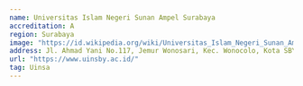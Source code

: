 ```yaml
---
name: Universitas Islam Negeri Sunan Ampel Surabaya
accreditation: A
region: Surabaya
image: "https://id.wikipedia.org/wiki/Universitas_Islam_Negeri_Sunan_Ampel_Surabaya#/media/Berkas:UIN_SUNAN_AMPEL.jpg"
address: Jl. Ahmad Yani No.117, Jemur Wonosari, Kec. Wonocolo, Kota SBY, Jawa Timur 60237
url: "https://www.uinsby.ac.id/"
tag: Uinsa
---
```

